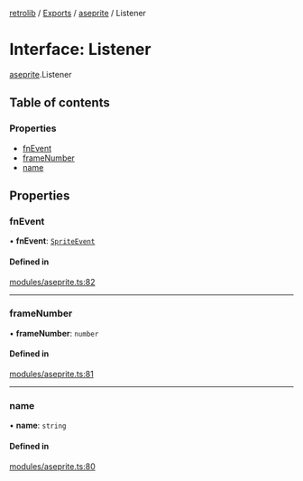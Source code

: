 [retrolib](../README.md) / [Exports](../modules.md) / [aseprite](../modules/aseprite.md) / Listener

# Interface: Listener

[aseprite](../modules/aseprite.md).Listener

## Table of contents

### Properties

- [fnEvent](aseprite.Listener.md#fnevent)
- [frameNumber](aseprite.Listener.md#framenumber)
- [name](aseprite.Listener.md#name)

## Properties

### fnEvent

• **fnEvent**: [`SpriteEvent`](aseprite.SpriteEvent.md)

#### Defined in

[modules/aseprite.ts:82](https://github.com/philbgarner/retrolib/blob/63effeb/src/modules/aseprite.ts#L82)

___

### frameNumber

• **frameNumber**: `number`

#### Defined in

[modules/aseprite.ts:81](https://github.com/philbgarner/retrolib/blob/63effeb/src/modules/aseprite.ts#L81)

___

### name

• **name**: `string`

#### Defined in

[modules/aseprite.ts:80](https://github.com/philbgarner/retrolib/blob/63effeb/src/modules/aseprite.ts#L80)
